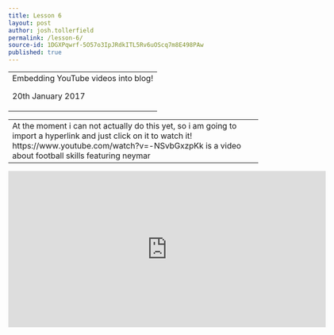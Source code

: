 ```yaml
---
title: Lesson 6
layout: post
author: josh.tollerfield
permalink: /lesson-6/
source-id: 1DGXPqwrf-5O57o3IpJRdkITL5Rv6uOScq7m8E498PAw
published: true
---
```

<table>
  <tr>
    <td>Embedding YouTube videos into blog!

20th January 2017</td>
  </tr>
</table>


<table>
  <tr>
    <td>At the moment i can not actually do this yet,  so i am going to import a hyperlink and just click on it to watch it!
https://www.youtube.com/watch?v=-NSvbGxzpKk is a video about football skills featuring neymar </td>
  </tr>
</table>
<iframe width="640" height="315" src="https://www.youtube.com/embed/-NSvbGxzpKk" frameborder="0" allowfullscreen></iframe>

